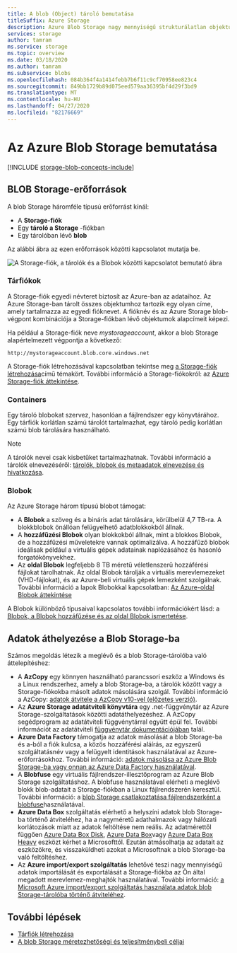 ```yaml
---
title: A blob (Object) tároló bemutatása
titleSuffix: Azure Storage
description: Azure Blob Storage nagy mennyiségű strukturálatlan objektumadat, például szöveg vagy bináris adat tárolására szolgál. Az Azure Blob Storage nagymértékben skálázható és magas rendelkezésre állású. Az ügyfelek a PowerShellből vagy az Azure CLI-ből érhetik el a Blob Storage tárolóban lévő adatobjektumokat, programozhatóan az Azure Storage ügyfélkódtárakon keresztül vagy REST használatával.
services: storage
author: tamram
ms.service: storage
ms.topic: overview
ms.date: 03/18/2020
ms.author: tamram
ms.subservice: blobs
ms.openlocfilehash: 084b364f4a1414febb7b6f11c9cf70958ee823c4
ms.sourcegitcommit: 849bb1729b89d075eed579aa36395bf4d29f3bd9
ms.translationtype: MT
ms.contentlocale: hu-HU
ms.lasthandoff: 04/27/2020
ms.locfileid: "82176669"
---
```

# <a name="introduction-to-azure-blob-storage"></a>Az Azure Blob Storage bemutatása

[!INCLUDE [storage-blob-concepts-include](../../../includes/storage-blob-concepts-include.md)]

## <a name="blob-storage-resources"></a>BLOB Storage-erőforrások

A blob Storage háromféle típusú erőforrást kínál:

- A **Storage-fiók**
- Egy **tároló a Storage** -fiókban
- Egy tárolóban lévő **blob**

Az alábbi ábra az ezen erőforrások közötti kapcsolatot mutatja be.

![A Storage-fiók, a tárolók és a Blobok közötti kapcsolatot bemutató ábra](./media/storage-blobs-introduction/blob1.png)

### <a name="storage-accounts"></a>Tárfiókok

A Storage-fiók egyedi névteret biztosít az Azure-ban az adataihoz. Az Azure Storage-ban tárolt összes objektumhoz tartozik egy olyan címe, amely tartalmazza az egyedi fióknevet. A fióknév és az Azure Storage blob-végpont kombinációja a Storage-fiókban lévő objektumok alapcímeit képezi.

Ha például a Storage-fiók neve *mystorageaccount*, akkor a blob Storage alapértelmezett végpontja a következő:

```
http://mystorageaccount.blob.core.windows.net
```

A Storage-fiók létrehozásával kapcsolatban tekintse meg [a Storage-fiók létrehozása](../common/storage-account-create.md)című témakört. További információ a Storage-fiókokról: az [Azure Storage-fiók áttekintése](../common/storage-account-overview.md?toc=%2fazure%2fstorage%2fblobs%2ftoc.json).

### <a name="containers"></a>Containers

Egy tároló blobokat szervez, hasonlóan a fájlrendszer egy könyvtárához. Egy tárfiók korlátlan számú tárolót tartalmazhat, egy tároló pedig korlátlan számú blob tárolására használható.

> [!NOTE]
> A tárolók nevei csak kisbetűket tartalmazhatnak. További információ a tárolók elnevezéséről: [tárolók, blobok és metaadatok elnevezése és hivatkozása](/rest/api/storageservices/Naming-and-Referencing-Containers--Blobs--and-Metadata).

### <a name="blobs"></a>Blobok

Az Azure Storage három típusú blobot támogat:

- A **Blobok** a szöveg és a bináris adat tárolására, körülbelül 4,7 TB-ra. A blokkblobok önállóan felügyelhető adatblokkokból állnak.
- A **hozzáfűzési Blobok** olyan blokkokból állnak, mint a blokkos Blobok, de a hozzáfűzési műveletekre vannak optimalizálva. A hozzáfűző blobok ideálisak például a virtuális gépek adatainak naplózásához és hasonló forgatókönyvekhez.
- Az **oldal Blobok** legfeljebb 8 TB méretű véletlenszerű hozzáférési fájlokat tárolhatnak. Az oldal Blobok tárolják a virtuális merevlemezeket (VHD-fájlokat), és az Azure-beli virtuális gépek lemezként szolgálnak. További információ a lapok Blobokkal kapcsolatban: [Az Azure-oldal Blobok áttekintése](storage-blob-pageblob-overview.md)

A Blobok különböző típusaival kapcsolatos további információkért lásd: a [Blobok, a Blobok hozzáfűzése és az oldal Blobok ismertetése](/rest/api/storageservices/understanding-block-blobs--append-blobs--and-page-blobs).

## <a name="move-data-to-blob-storage"></a>Adatok áthelyezése a Blob Storage-ba

Számos megoldás létezik a meglévő és a blob Storage-tárolóba való áttelepítéshez:

- A **AzCopy** egy könnyen használható parancssori eszköz a Windows és a Linux rendszerhez, amely a blob Storage-ba, a tárolók között vagy a Storage-fiókokba másolt adatok másolására szolgál. További információ a AzCopy: [adatok átvitele a AzCopy v10-vel (előzetes verzió)](../common/storage-use-azcopy-v10.md).
- Az **Azure Storage adatátviteli könyvtára** egy .net-függvénytár az Azure Storage-szolgáltatások közötti adatáthelyezéshez. A AzCopy segédprogram az adatátviteli függvénytárral együtt épül fel. További információt az adatátviteli [függvénytár dokumentációjában](/dotnet/api/microsoft.azure.storage.datamovement) talál.
- **Azure Data Factory** támogatja az adatok másolását a blob Storage-ba és a-ból a fiók kulcsa, a közös hozzáférési aláírás, az egyszerű szolgáltatásnév vagy a felügyelt identitások használatával az Azure-erőforrásokhoz. További információ: [adatok másolása az Azure Blob Storage-ba vagy onnan az Azure Data Factory használatával](../../data-factory/connector-azure-blob-storage.md?toc=%2fazure%2fstorage%2fblobs%2ftoc.json).
- A **Blobfuse** egy virtuális fájlrendszer-illesztőprogram az Azure Blob Storage szolgáltatáshoz. A blobfuse használatával elérheti a meglévő blokk blob-adatait a Storage-fiókban a Linux fájlrendszerén keresztül. További információ: a [blob Storage csatlakoztatása fájlrendszerként a blobfuse](storage-how-to-mount-container-linux.md)használatával.
- **Azure Data Box** szolgáltatás elérhető a helyszíni adatok blob Storage-ba történő átviteléhez, ha a nagyméretű adathalmazok vagy hálózati korlátozások miatt az adatok feltöltése nem reális. Az adatmérettől függően [Azure Data Box Disk](../../databox/data-box-disk-overview.md), [Azure Data Box](../../databox/data-box-overview.md)vagy [Azure Data Box Heavy](../../databox/data-box-heavy-overview.md) eszközt kérhet a Microsofttól. Ezután átmásolhatja az adatait az eszközökre, és visszaküldheti azokat a Microsoftnak a blob Storage-ba való feltöltéshez.
- Az **Azure import/export szolgáltatás** lehetővé teszi nagy mennyiségű adatok importálását és exportálását a Storage-fiókba az Ön által megadott merevlemez-meghajtók használatával. További információ: [a Microsoft Azure import/export szolgáltatás használata adatok blob Storage-tárolóba történő átviteléhez](../common/storage-import-export-service.md).

## <a name="next-steps"></a>További lépések

- [Tárfiók létrehozása](../common/storage-create-storage-account.md?toc=%2fazure%2fstorage%2fblobs%2ftoc.json)
- [A blob Storage méretezhetőségi és teljesítménybeli céljai](scalability-targets.md)
